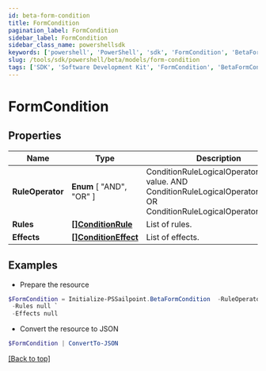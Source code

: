```yaml
---
id: beta-form-condition
title: FormCondition
pagination_label: FormCondition
sidebar_label: FormCondition
sidebar_class_name: powershellsdk
keywords: ['powershell', 'PowerShell', 'sdk', 'FormCondition', 'BetaFormCondition'] 
slug: /tools/sdk/powershell/beta/models/form-condition
tags: ['SDK', 'Software Development Kit', 'FormCondition', 'BetaFormCondition']
---
```



# FormCondition

## Properties

Name | Type | Description | Notes
------------ | ------------- | ------------- | -------------
**RuleOperator** |  **Enum** [  "AND",    "OR" ] | ConditionRuleLogicalOperatorType value. AND ConditionRuleLogicalOperatorTypeAnd OR ConditionRuleLogicalOperatorTypeOr | [optional] 
**Rules** | [**[]ConditionRule**](condition-rule) | List of rules. | [optional] 
**Effects** | [**[]ConditionEffect**](condition-effect) | List of effects. | [optional] 

## Examples

- Prepare the resource
```powershell
$FormCondition = Initialize-PSSailpoint.BetaFormCondition  -RuleOperator AND `
 -Rules null `
 -Effects null
```

- Convert the resource to JSON
```powershell
$FormCondition | ConvertTo-JSON
```


[[Back to top]](#) 

